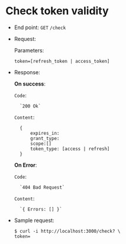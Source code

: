 Check token validity
=======================

* End point:
`GET` `/check`

* Request:
     
    Parameters:
    ```
    token=[refresh_token | access_token]
    ```

* Response:

    <b>On success</b>:
    
    `Code`: 
    
        `200 Ok`
    
    `Content`:
          
        {
            expires_in:
            grant_type:
            scope:[]
            token_type: [access | refresh]
        }

    <b>On Error</b>:
    
    `Code`: 
    
        `404 Bad Request`
     
     `Content`:
     
        `{ Errors: [] }`

* Sample request:
    ```
    $ curl -i http://localhost:3000/check? \
    token=
    ```